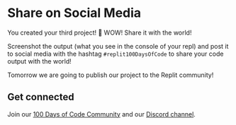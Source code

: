 # Share on Social Media


You created your third project! 🥳 WOW! Share it with the world!

Screenshot the output (what you see in the console of your repl) and post it to social media with the hashtag `#replit100DaysOfCode` to share your code output with the world!

Tomorrow we are going to publish our project to the Replit community! 

## Get connected
Join our [100 Days of Code Community](https://ask.replit.com/t/about-100-days-of-code/) and our [Discord channel](https://discord.gg/replit).